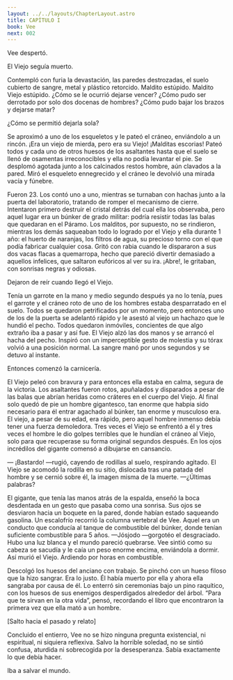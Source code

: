 ```yaml
---
layout: ../../layouts/ChapterLayout.astro
title: CAPÍTULO I
book: Vee
next: 002
---
```


Vee despertó.

El Viejo seguía muerto.

Contempló con furia la devastación, las paredes destrozadas, el suelo cubierto de sangre, metal y plástico retorcido. Maldito estúpido. Maldito Viejo estúpido. ¿Cómo se le ocurrió dejarse vencer? ¿Cómo pudo ser derrotado por solo dos docenas de hombres? ¿Cómo pudo bajar los brazos y dejarse matar?

¿Cómo se permitió dejarla sola?

Se aproximó a uno de los esqueletos y le pateó el cráneo, enviándolo a un rincón. ¡Era un viejo de mierda, pero era su Viejo! ¡Malditas escorias! Pateó todos y cada uno de otros huesos de los asaltantes hasta que el suelo se llenó de osamentas irreconocibles y ella no podía levantar el pie. Se desplomó agotada junto a los calcinados restos hombre, aún clavados a la pared. Miró el esqueleto ennegrecido y el cráneo le devolvió una mirada vacía y fúnebre.

Fueron 23. Los contó uno a uno, mientras se turnaban con hachas junto a la puerta del laboratorio, tratando de romper el mecanismo de cierre. Intentaron primero destruir el cristal detrás del cual ella los observaba, pero aquel lugar era un búnker de grado militar: podría resistir todas las balas que quedaran en el Páramo. Los malditos, por supuesto, no se rindieron, mientras los demás saqueaban todo lo logrado por el Viejo y ella durante 1 año: el huerto de naranjas, los filtros de agua, su precioso torno con el que podía fabricar cualquier cosa. Gritó con rabia cuando le dispararon a sus dos vacas flacas a quemarropa, hecho que pareció divertir demasiado a aquellos infelices, que saltaron eufóricos al ver su ira. ¡Abre!, le gritaban, con sonrisas negras y odiosas. 

Dejaron de reír cuando llegó el Viejo.

Tenía un garrote en la mano y medio segundo después ya no lo tenía, pues el garrote y el cráneo roto de uno de los hombres estaba desparratado en el suelo. Todos se quedaron petrificados por un momento, pero entonces uno de los de la puerta se adelantó rápido y le asestó al viejo un hachazo que le hundió el pecho. Todos quedaron inmóviles, concientes de que algo extraño iba a pasar y así fue. El Viejo alzó las dos manos y se arrancó el hacha del pecho. Inspiró con un imperceptible gesto de molestia y su tórax volvió a una posición normal. La sangre manó por unos segundos y se detuvo al instante.

Entonces comenzó la carnicería.

El Viejo peleó con bravura y para entonces ella estaba en calma, segura de la victoria. Los asaltantes fueron rotos, apuñalados y disparados a pesar de las balas que abrían heridas como cráteres en el cuerpo del Viejo. Al final solo quedó de pie un hombre gigantesco, tan enorme que habpia sido necesario para él entrar agachado al búnker, tan enorme y musculoso era. El viejo, a pesar de su edad, era rápido, pero aquel hombre inmenso debía tener una fuerza demoledora. Tres veces el Viejo se enfrentó a él y tres veces el hombre le dio golpes terribles que le hundían el cráneo al Viejo, solo para que recuperase su forma original segundos después. En los ojos incrédilos del gigante comensó a dibujarse en cansancio. 

— ¡Bastardo! —rugió, cayendo de rodillas al suelo, respirando agitado. El Viejo se acomodó la rodilla en su sitio, dislocada tras una patada del hombre y se cernió sobre él, la imagen misma de la muerte.
—¿Últimas palabras?

El gigante, que tenía las manos atrás de la espalda, enseñó la boca desdentada en un gesto que pasaba como una sonrisa. Sus ojos se desviaron hacia un boquete en la pared, donde habían estado saqueando gasolina. Un escalofrío recorrió la columna vertebral de Vee. Aquel era un conducto que conducía al tanque de combustible del búnker, donde tenían suficiente combustible para 5 años. 
—Jósjodo —gorgotéo el desgraciado.
Hubo una luz blanca y el mundo pareció quebrarse. Vee sintió como su cabeza se sacudía y le caía un peso enorme encima, enviándola a dormir. Así murió el Viejo. Ardiendo por horas en combustible. 



Descolgó los huesos del anciano con trabajo. Se pinchó con un hueso filoso que la hizo sangrar. Era lo justo. Él había muerto por ella y ahora ella sangraba por causa de él. Lo enterró sin ceremonias bajo un pino raquítico, con los huesos de sus enemigos desperdigados alrededor del árbol. “Para que te sirvan en la otra vida”, pensó, recordando el libro que encontraron la primera vez que ella mató a un hombre.

[Salto hacia el pasado y relato]

Concluido el entierro, Vee no se hizo ninguna pregunta existencial, ni espiritual, ni siquiera reflexiva. Salvo la horrible soledad, no se sintió confusa, aturdida ni sobrecogida por la desesperanza. Sabía exactamente lo que debía hacer.

Iba a salvar el mundo.

